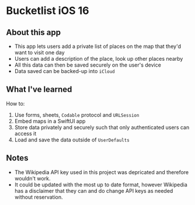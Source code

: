 #  Bucketlist iOS 16
## About this app
- This app lets users add a private list of places on the map that they'd want to visit one day
- Users can add a description of the place, look up other places nearby
- All this data can then be saved securely on the user's device
- Data saved can be backed-up into `iCloud`

## What I've learned
How to:
1. Use forms, sheets, `Codable` protocol and `URLSession` 
2. Embed maps in a SwiftUI app 
3. Store data privately and securely such that only authenticated users can access it
4. Load and save the data outside of `UserDefaults`

## Notes
- The Wikipedia API key used in this project was depricated and therefore wouldn't work.
- It could be updated with the most up to date format, however Wikipedia has a disclaimer that they can and do change
    API keys as needed without reservation. 
